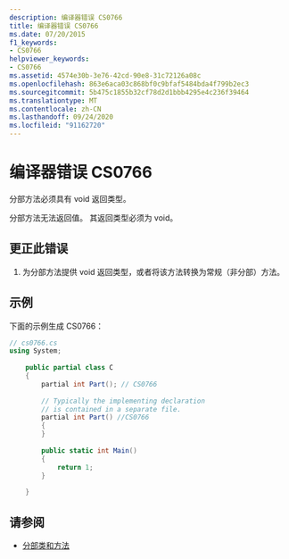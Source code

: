 ```yaml
---
description: 编译器错误 CS0766
title: 编译器错误 CS0766
ms.date: 07/20/2015
f1_keywords:
- CS0766
helpviewer_keywords:
- CS0766
ms.assetid: 4574e30b-3e76-42cd-90e8-31c72126a08c
ms.openlocfilehash: 863e6aca03c868bf0c9bfaf5484bda4f799b2ec3
ms.sourcegitcommit: 5b475c1855b32cf78d2d1bbb4295e4c236f39464
ms.translationtype: MT
ms.contentlocale: zh-CN
ms.lasthandoff: 09/24/2020
ms.locfileid: "91162720"
---
```

# <a name="compiler-error-cs0766"></a>编译器错误 CS0766

分部方法必须具有 void 返回类型。  
  
 分部方法无法返回值。 其返回类型必须为 void。  
  
## <a name="to-correct-this-error"></a>更正此错误  
  
1. 为分部方法提供 void 返回类型，或者将该方法转换为常规（非分部）方法。  
  
## <a name="example"></a>示例  

 下面的示例生成 CS0766：  
  
```csharp  
// cs0766.cs  
using System;  
  
    public partial class C  
    {  
        partial int Part(); // CS0766  
  
        // Typically the implementing declaration  
        // is contained in a separate file.  
        partial int Part() //CS0766  
        {  
        }  
  
        public static int Main()  
        {  
            return 1;  
        }  
  
    }  
```  
  
## <a name="see-also"></a>请参阅

- [分部类和方法](../programming-guide/classes-and-structs/partial-classes-and-methods.md)
